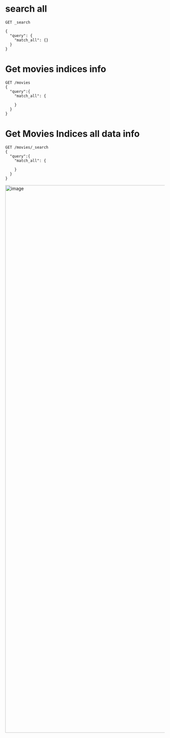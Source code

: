 # search all
```
GET _search

{
  "query": {
    "match_all": {}
  }
}

```

# Get movies indices info 

```
GET /movies
{
  "query":{
    "match_all": {
      
    }
  }
}

```

# Get Movies Indices all data info

```
GET /movies/_search
{
  "query":{
    "match_all": {
      
    }
  }
}
```


<img width="1726" alt="image" src="https://github.com/user-attachments/assets/803850d3-dae7-4c3b-9037-d554db979600" />

